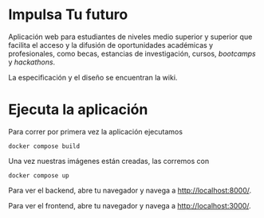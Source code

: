 # Impulsa Tu futuro 

Aplicación web para estudiantes de niveles medio superior y superior que facilita el acceso y la difusión de oportunidades académicas y profesionales, como becas, estancias de investigación, cursos, *bootcamps* y *hackathons*.

La especificación y el diseño se encuentran la wiki. 


# Ejecuta la aplicación 

Para correr por primera vez la aplicación ejecutamos 

```
docker compose build
```

Una vez nuestras imágenes están creadas, las corremos con 

```
docker compose up 
```

Para ver el backend, abre tu navegador y navega a [http://localhost:8000/](http://localhost:8000/).

Para ver el frontend, abre tu navegador y navega a [http://localhost:3000/](http://localhost:3000/).
